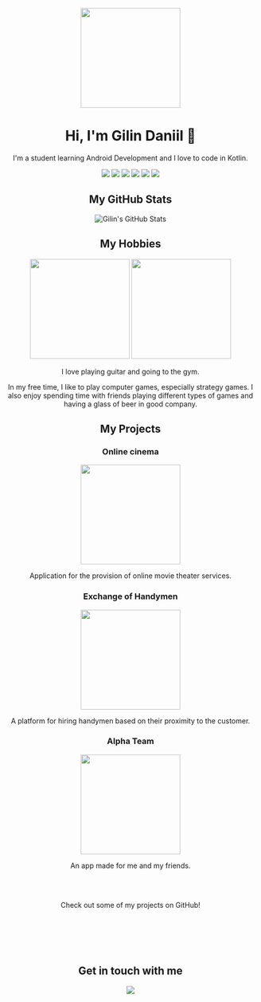 <!-- Header -->
<p style="&::after {content:"",position:absolute,top:0,left:0,bottom:0,right:0,width:100%,height:100%}" align="center">
  <img src="https://media.giphy.com/media/2IudUHdI075HL02Pkk/giphy.gif" height="200" width="200"/>
</p>
<!-- Introduction -->
<h1 align="center">Hi, I'm Gilin Daniil 👋</h1>
<p align="center">I'm a student learning Android Development and I love to code in Kotlin.</p>
<!-- Icons -->
<p align="center">
  <img src="https://img.icons8.com/color/48/000000/kotlin.png"/>
  <img src="https://img.icons8.com/color/48/000000/c-plus-plus-logo.png"/>
  <img src="https://img.icons8.com/color/48/000000/java-coffee-cup-logo.png"/>
  <img src="https://img.icons8.com/color/48/000000/sql.png"/>
  <img src="https://img.icons8.com/color/48/000000/c-sharp-logo.png"/>
  <img src="https://img.icons8.com/color/48/000000/python.png"/>
</p>
<!-- Git Stats -->
<h2 align="center">My GitHub Stats</h2>
<p align="center">
  <img src="https://github-readme-stats.vercel.app/api?username=danil-gilin&show_icons=true&count_private=true&include_all_commits=true&theme=dark" alt="Gilin's GitHub Stats" />
</p>
<!-- Hobbies -->
<h2 align="center">My Hobbies</h2>
<p align="center">
  <img src="https://media.giphy.com/media/fy5iARUXimtVK/giphy.gif" height="200" width="200"/>
  <img src="https://media.giphy.com/media/Pk20jMIe44bHa/giphy.gif" height="200" width="200"/>
</p>
<p align="center">I love playing guitar and going to the gym.</p>
<p align="center">In my free time, I like to play computer games, especially strategy games. I also enjoy spending time with friends playing different types of games and having a glass of beer in good company.</p>
<!-- My Projects -->
<h2 align="center">My Projects</h2>
<h3 align="center">Online cinema</h3>
<p align="center">
  <a href="https://github.com/danil-gilin/Cinema">
    <img src="https://media.giphy.com/media/10YOiK720sCc9i/giphy.gif" height="200" width="200"/>
  </a>
</p>
<p align="center">
  Application for the provision of online movie theater services.
</p>
<h3 align="center">Exchange of Handymen</h3>
<p align="center">
  <a href="https://github.com/danil-gilin/ExchangeOffHandymen">
    <img src="https://media.giphy.com/media/TNBL4wO6Lv39e/giphy.gif" height="200" width="200"/>
  </a>
</p>
<p align="center">
  A platform for hiring handymen based on their proximity to the customer.
</p>
<h3 align="center">Alpha Team</h3>
<p align="center">
  <a href="https://github.com/danil-gilin/AppALfaTeamAndroid">
    <img src="https://media.giphy.com/media/VduFvPwm3gfGO8duNN/giphy.gif" height="200" width="200"/>
  </a>
</p>
<p align="center">
  An app made for me and my friends.
</p>
<br>
<br>
<p align="center">Check out some of my projects on GitHub!</p>
<br>
<br>
<br>
<br>
<!-- Contact -->
<h2 align="center">Get in touch with me</h2>
<p align="center">
  <a href="https://t.me/Danoxi">
    <img src="https://img.icons8.com/color/48/000000/telegram-app--v5.png"/>
  </a>
</p>
